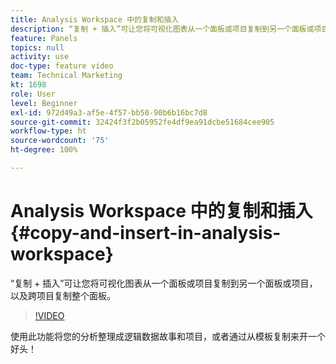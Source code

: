 ```yaml
---
title: Analysis Workspace 中的复制和插入
description: “复制 + 插入”可让您将可视化图表从一个面板或项目复制到另一个面板或项目，以及跨项目复制整个面板。
feature: Panels
topics: null
activity: use
doc-type: feature video
team: Technical Marketing
kt: 1698
role: User
level: Beginner
exl-id: 972d49a3-af5e-4f57-bb50-90b6b16bc7d8
source-git-commit: 32424f3f2b05952fe4df9ea91dcbe51684cee905
workflow-type: ht
source-wordcount: '75'
ht-degree: 100%

---
```


# Analysis Workspace 中的复制和插入 {#copy-and-insert-in-analysis-workspace}

“复制 + 插入”可让您将可视化图表从一个面板或项目复制到另一个面板或项目，以及跨项目复制整个面板。

>[!VIDEO](https://video.tv.adobe.com/v/23230/?quality=12)

使用此功能将您的分析整理成逻辑数据故事和项目，或者通过从模板复制来开一个好头！
